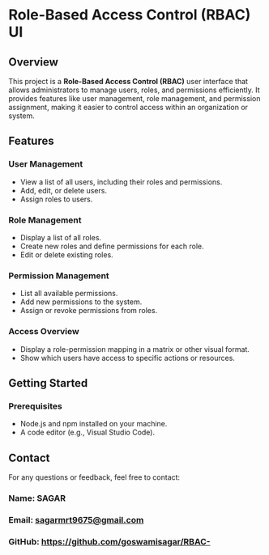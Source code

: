# Role-Based Access Control (RBAC) UI  

## Overview  
This project is a **Role-Based Access Control (RBAC)** user interface that allows administrators to manage users, roles, and permissions efficiently. It provides features like user management, role management, and permission assignment, making it easier to control access within an organization or system.  

## Features  
### User Management  
- View a list of all users, including their roles and permissions.  
- Add, edit, or delete users.  
- Assign roles to users.  

### Role Management  
- Display a list of all roles.  
- Create new roles and define permissions for each role.  
- Edit or delete existing roles.  

### Permission Management  
- List all available permissions.  
- Add new permissions to the system.  
- Assign or revoke permissions from roles.  

### Access Overview  
- Display a role-permission mapping in a matrix or other visual format.  
- Show which users have access to specific actions or resources.  

## Getting Started  
### Prerequisites  
- Node.js and npm installed on your machine.  
- A code editor (e.g., Visual Studio Code).  

## Contact
For any questions or feedback, feel free to contact:

### Name: SAGAR
### Email: sagarmrt9675@gmail.com
### GitHub: https://github.com/goswamisagar/RBAC-

